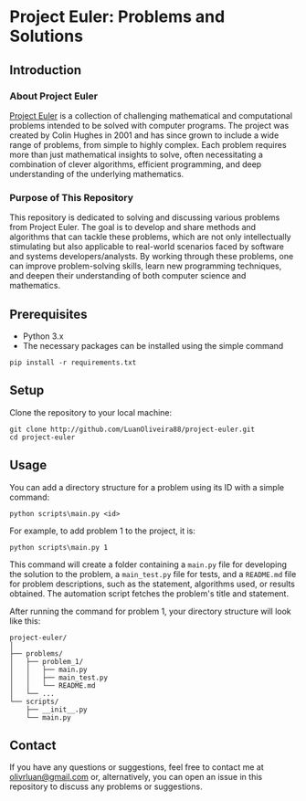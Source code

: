 # Project Euler: Problems and Solutions 


## Introduction

### About Project Euler

[Project Euler](https://projecteuler.net/) is a collection of challenging mathematical and computational problems intended to be solved with computer programs. The project was created by Colin Hughes in 2001 and has since grown to include a wide range of problems, from simple to highly complex. Each problem requires more than just mathematical insights to solve, often necessitating a combination of clever algorithms, efficient programming, and deep understanding of the underlying mathematics.

### Purpose of This Repository

This repository is dedicated to solving and discussing various problems from Project Euler. The goal is to develop and share methods and algorithms that can tackle these problems, which are not only intellectually stimulating but also applicable to real-world scenarios faced by software and systems developers/analysts. By working through these problems, one can improve problem-solving skills, learn new programming techniques, and deepen their understanding of both computer science and mathematics.


## Prerequisites

- Python 3.x
- The necessary packages can be installed using the simple command

```
pip install -r requirements.txt
```

## Setup

Clone the repository to your local machine:

```
git clone http://github.com/LuanOliveira88/project-euler.git
cd project-euler
```

## Usage

You can add a directory structure for a problem using its ID with a simple command:

```
python scripts\main.py <id>
```

For example, to add problem 1 to the project, it is:

```
python scripts\main.py 1 
```

This command will create a folder containing a ``main.py`` file for developing the solution to the problem, a ``main_test.py`` file for tests, and a ``README.md`` file for problem descriptions, such as the statement, algorithms used, or results obtained. The automation script fetches the problem's title and statement.

After running the command for problem 1, your directory structure will look like this:

```
project-euler/
│
├── problems/
│   ├── problem_1/
│   │   ├── main.py
│   │   ├── main_test.py
│   │   └── README.md
│   └── ...
└── scripts/
    ├── __init__.py
    └── main.py
```

## Contact

If you have any questions or suggestions, feel free to contact me at olivrluan@gmail.com or, alternatively, you can open an issue in this repository to discuss any problems or suggestions.